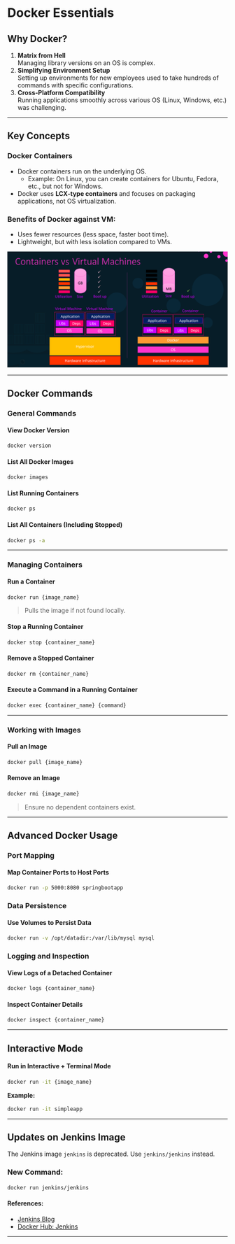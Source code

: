 # Docker Essentials

## Why Docker?

1. **Matrix from Hell**  
   Managing library versions on an OS is complex.  
2. **Simplifying Environment Setup**  
   Setting up environments for new employees used to take hundreds of commands with specific configurations.  
3. **Cross-Platform Compatibility**  
   Running applications smoothly across various OS (Linux, Windows, etc.) was challenging.

---

## Key Concepts

### Docker Containers
- Docker containers run on the underlying OS.  
  - Example: On Linux, you can create containers for Ubuntu, Fedora, etc., but not for Windows.  
- Docker uses **LCX-type containers** and focuses on packaging applications, not OS virtualization.  

### Benefits of Docker against VM:
- Uses fewer resources (less space, faster boot time).  
- Lightweight, but with less isolation compared to VMs.

![Benefits of Docker](DockerBenefits1.png)  

---

## Docker Commands

### General Commands
#### **View Docker Version**
```bash
docker version
```

#### **List All Docker Images**
```bash
docker images
```

#### **List Running Containers**
```bash
docker ps
```

#### **List All Containers (Including Stopped)**
```bash
docker ps -a
```

---

### Managing Containers
#### **Run a Container**
```bash
docker run {image_name}
```
> Pulls the image if not found locally.  

#### **Stop a Running Container**
```bash
docker stop {container_name}
```

#### **Remove a Stopped Container**
```bash
docker rm {container_name}
```

#### **Execute a Command in a Running Container**
```bash
docker exec {container_name} {command}
```

---

### Working with Images
#### **Pull an Image**
```bash
docker pull {image_name}
```

#### **Remove an Image**
```bash
docker rmi {image_name}
```
> Ensure no dependent containers exist.

---

## Advanced Docker Usage

### Port Mapping
#### **Map Container Ports to Host Ports**
```bash
docker run -p 5000:8080 springbootapp
```

### Data Persistence
#### **Use Volumes to Persist Data**
```bash
docker run -v /opt/datadir:/var/lib/mysql mysql
```

### Logging and Inspection
#### **View Logs of a Detached Container**
```bash
docker logs {container_name}
```

#### **Inspect Container Details**
```bash
docker inspect {container_name}
```

---

## Interactive Mode
#### **Run in Interactive + Terminal Mode**
```bash
docker run -it {image_name}
```

**Example:**
```bash
docker run -it simpleapp
```

---

## Updates on Jenkins Image

The Jenkins image `jenkins` is deprecated. Use `jenkins/jenkins` instead.  

### New Command:
```bash
docker run jenkins/jenkins
```

#### References:
- [Jenkins Blog](https://www.jenkins.io/blog/2018/12/10/the-official-Docker-image/)  
- [Docker Hub: Jenkins](https://hub.docker.com/r/jenkins/jenkins/)

---

